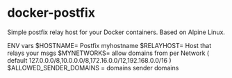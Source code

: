 # docker-postfix
Simple postfix relay host for your Docker containers. Based on Alpine Linux.

ENV vars
$HOSTNAME= Postfix myhostname
$RELAYHOST= Host that relays your msgs
$MYNETWORKS= allow domains from per Network ( default 127.0.0.0/8,10.0.0.0/8,172.16.0.0/12,192.168.0.0/16 )
$ALLOWED_SENDER_DOMAINS = domains sender domains
